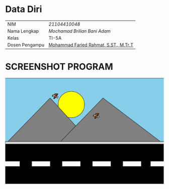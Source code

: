 # Data Diri

|  |  |
|--|--|
| NIM | *21104410048* |
| Nama Lengkap | *Mochamad Brilian Bani Adam* |
| Kelas | TI-5A |
| Dosen Pengampu | [Mohammad Faried Rahmat, S.ST., M.Tr.T](https://github.com/fariedrahmat) |

# SCREENSHOT PROGRAM
![Run](https://github.com/Brilian-Maker/UTS_GrafikaKomputer/blob/main/Run%20Program.png)
